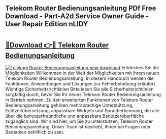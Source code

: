 ## Telekom Router Bedienungsanleitung PDf Free Download - Part-A2d Service Owner Guide - User Repair Edition nLIDY

# <h2><a href="http://df19xs6.blite.top/?on=Telekom+Router+Bedienungsanleitung">🔗Download 👉🔴 Telekom Router Bedienungsanleitung</a></h2>

[![Telekom Router Bedienungsanleitung new download](https://i.imgur.com/lujVjoI.png)](http://df19xs6.blite.top/?on=Telekom+Router+Bedienungsanleitung)
Entdecken Sie die Möglichkeiten Willkommen in der Welt der Möglichkeiten mit Ihrem neuen Telekom Router Bedienungsanleitung! In diesem Handbuch werden die Funktionen, Anwendungen und Lösungen zur Fehlerbehebung erläutert. Wichtige Sicherheitsrichtlinien Bitte lesen Sie alle Sicherheitsrichtlinien sorgfältig durch, bevor Sie Ihr neues Telekom Router Bedienungsanleitung in Betrieb nehmen. Zu den erweiterten Funktionen von Telekom Router Bedienungsanleitung gehören mehrsprachige Unterstützung, Echtzeitübersetzung, anpassbare Widgets und Spracherkennung, die alle über die benutzerfreundliche und anpassbare Benutzeroberfläche zugänglich sind. Wir sind hier, um Sie zu unterstützen, Telekom Router Bedienungsanleitung. Unser Team ist bestrebt, Ihnen bei Fragen oder Bedenken behilflich zu sein.
